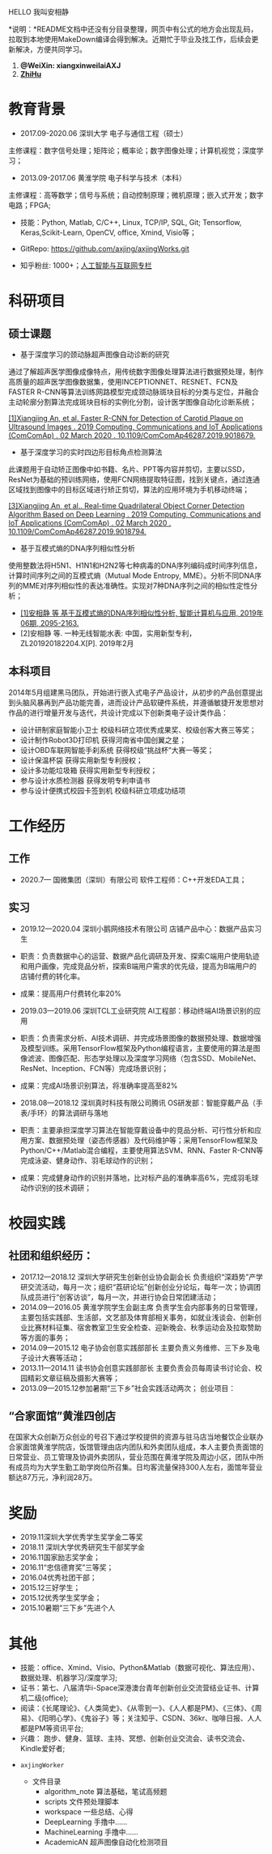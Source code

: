<!--
 * @Author: axjing
 * @Date: 2019-06-03 16:37:21
 * @LastEditTime: 2020-08-05 19:53:31
 * @LastEditors: Anajing.AI
 * @Description: In User Settings Edit
 * @FilePath: \Anxjing.AI\README.md
 
 -->
HELLO 我叫安相静

 *说明：*README文档中还没有分目录整理，网页中有公式的地方会出现乱码，拉取到本地使用MakeDown编译会得到解决。近期忙于毕业及找工作，后续会更新解决，方便共同学习。
1. **@WeiXin: xiangxinweilaiAXJ**
2. **[ZhiHu](https://www.zhihu.com/people/anxjing)**

# 教育背景
- 2017.09-2020.06                   深圳大学                    电子与通信工程（硕士）

主修课程：数字信号处理；矩阵论；概率论；数字图像处理；计算机视觉；深度学习； 
- 2013.09-2017.06                   黄淮学院                    电子科学与技术（本科）

主修课程：高等数学；信号与系统；自动控制原理；微机原理；嵌入式开发；数字电路；FPGA;

- 技能：Python, Matlab, C/C++, Linux, TCP/IP, SQL, Git; Tensorflow, Keras,Scikit-Learn, 
OpenCV, office, Xmind, Visio等；

- GitRepo: https://github.com/axjing/axjingWorks.git

- 知乎粉丝: 1000+；[人工智能与互联网专栏](https://zhuanlan.zhihu.com/AInternet)

# 科研项目
## 硕士课题
- 基于深度学习的颈动脉超声图像自动诊断的研究

通过了解超声医学图像成像特点，用传统数字图像处理算法进行数据预处理，制作高质量的超声医学图像数据集，使用INCEPTIONNET、RESNET、FCN及FASTER R-CNN等算法训练网路模型完成颈动脉斑块目标的分类与定位，并融合主动轮廓分割算法完成斑块目标的实例化分割，设计医学图像自动化诊断系统；

[[1]Xiangjing An, et al. Faster R-CNN for Detection of Carotid Plaque on Ultrasound Images . 2019 Computing, Communications and IoT Applications (ComComAp) . 02 March 2020 . 10.1109/ComComAp46287.2019.9018679.](https://ieeexplore.ieee.org/document/9018679)
-	基于深度学习的实时四边形目标角点检测算法

此课题用于自动矫正图像中如书籍、名片、PPT等内容并剪切，主要以SSD，ResNet为基础的预训练网络，使用FCN网络提取特征图，找到关键点，通过连通区域找到图像中的目标区域进行矫正剪切，算法的应用环境为手机移动终端；

[[3]Xiangjing An, et al.. Real-time Quadrilateral Object Corner Detection Algorithm Based on Deep Learning . 2019 Computing, Communications and IoT Applications (ComComAp) . 02 March 2020 . 10.1109/ComComAp46287.2019.9018794.](https://ieeexplore.ieee.org/document/9018794)
-	基于互模式熵的DNA序列相似性分析

使用整数法将H5N1、H1N1和H2N2等七种病毒的DNA序列编码成时间序列信息，计算时间序列之间的互模式熵（Mutual Mode Entropy, MME）。分析不同DNA序列的MME对序列相似性的表达准确性。实现对7种DNA序列之间的相似性定性分析；

- [[1]安相静 等 基于互模式熵的DNA序列相似性分析, 智能计算机与应用, 2019年06期, 2095-2163.](http://www.cqvip.com/qk/94259a/201906/7100617949.html)
- [2]安相静 等. 一种无线智能水表: 中国，实用新型专利，ZL201920182204.X[P]. 2019年2月

## 本科项目
2014年5月组建黑马团队，开始进行嵌入式电子产品设计，从初步的产品创意提出到头脑风暴再到产品功能完善，进而设计产品软硬件系统，并遵循敏捷开发思想对作品的进行增量开发与迭代，共设计完成以下创新类电子设计类作品：

-	设计研制家庭智能小卫士	校级科研立项优秀成果奖、校级创客大赛三等奖；
-	设计制作Robot3D打印机	获得河南省中国创翼之星；
-	设计OBD车联网智能手刹系统	获得校级“挑战杯”大赛一等奖；
-	设计保温杯袋	获得实用新型专利授权；
-	设计多功能垃圾箱	获得实用新型专利授权；
-	参与设计水质检测器	获得发明专利申请书
-	参与设计便携式校园卡签到机	校级科研立项成功结项


# 工作经历
## 工作
-	2020.7—        		国微集团（深圳）有限公司		软件工程师：C++开发EDA工具；
## 实习
-	2019.12—2020.04		深圳小鹅网络技术有限公司		店铺产品中心：数据产品实习生

  - 职责：负责数据中心的运营、数据产品化调研及开发、探索C端用户使用轨迹和用户画像，完成竞品分析，探索B端用户需求的优先级，提高为B端用户的店铺付费的转化率。
  - 成果：提高用户付费转化率20%
-	2019.03—2019.06 深圳TCL工业研究院			AI工程部：移动终端AI场景识别的应用
  - 职责：负责需求分析、AI技术调研、并完成场景图像的数据预处理、数据增强及模型训练。采用TensorFlow框架及Python编程语言，主要使用的算法是图像滤波、图像匹配、形态学处理以及深度学习网络（包含SSD、MobileNet、ResNet、Inception、FCN等）完成场景识别；
  - 成果：完成AI场景识别算法，将准确率提高至82%
-	2018.08—2018.12 深圳真时科技有限公司腾讯			OS研发部：智能穿戴产品（手表/手环）的算法调研与落地
  - 职责：主要承担深度学习算法在智能穿戴设备中的竞品分析、可行性分析和应用方案、数据预处理（姿态传感器）及代码维护等；采用TensorFlow框架及Python/C++/Matlab混合编程，主要使用算法SVM、RNN、Faster R-CNN等完成泳姿、健身动作、羽毛球动作的识别；
  - 成果：完成健身动作的识别并落地，比对标产品的准确率高6%，完成羽毛球动作识别的技术调研；


# 校园实践
## 社团和组织经历：
-	2017.12—2018.12  深圳大学研究生创新创业协会副会长
负责组织“深趋势”产学研交流活动，每月一次；组织“荔研论坛”创新创业分论坛，每年一次；协调团队成员进行“创客访谈”，每月一次，并进行协会日常团建活动；
-	2014.09—2016.05  黄淮学院学生会副主席
负责学生会内部事务的日常管理，主要包括实践部、生活部，文艺部及体育部相关事务，如就业浅谈会、创新创业比赛材料征集、宿舍教室卫生安全检查、迎新晚会、秋季运动会及拉取赞助等方面的事务；
-	2014.09—2015.12  电子协会创意实践部部长
主要负责义务维修、三下乡及电子设计大赛等活动；
-	2013.11—2014.11  读书协会创意实践部部长
主要负责会员每周读书讨论会、校园精彩文章征稿及摄影大赛等；
-	2013.09—2015.12参加暑期“三下乡”社会实践活动两次；
创业项目：
##	“合家面馆”黄淮四创店
在国家大众创新万众创业的号召下通过学校提供的资源与驻马店当地餐饮企业联办合家面馆黄淮学院店，饭馆管理由店内团队和外卖团队组成，本人主要负责面馆的日常营业、员工管理及协调外卖团队，营业范围在黄淮学院及周边小区，团队中所有成员均为大学生勤工助学岗位所召集。日均客流量保持300人左右，面馆年营业额达87万元，净利润28万。

# 奖励
-	2019.11深圳大学优秀学生奖学金二等奖
-	2018.11 深圳大学优秀研究生干部奖学金
-	2016.11国家励志奖学金；
-	2016.11“忠信德育奖”三等奖；	
-	2016.04优秀社团干部；
-	2015.12三好学生；
-	2015.12优秀学生奖学金；
-	2015.10暑期“三下乡”先进个人

# 其他
- 技能：office、Xmind、Visio、Python&Matlab（数据可视化、算法应用）、数据处理、机器学习/深度学习;
- 证书：第七、八届清华i-Space深港澳台青年创新创业交流营结业证书、计算机二级(office);
- 阅读：《长尾理论》、《人类简史》、《从零到一》、《人人都是PM》、《三体》、《周易》、《阳明心学》、《鬼谷子》等；关注知乎、CSDN、36kr、咖啡日报、人人都是PM等资讯平台;
- 兴趣： 跑步、健身、篮球、主持、冥想、创新创业交流会、读书交流会、Kindle爱好者;



* ```axjingWorker```

  * 文件目录
    * algorithm_note 算法基础，笔试高频题
    * scripts 文件预处理脚本
    * workspace 一些总结、心得
    * DeepLearning 手撸中......
    <!-- * ComputerVision 手撸中...... -->
    * MachineLearning 手撸中......
    * AcademicAN 超声图像自动化检测项目
